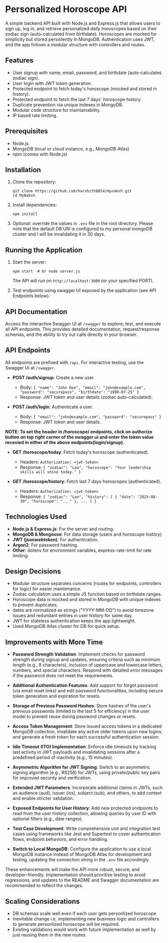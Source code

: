 # Personalized Horoscope API

A simple backend API built with Node.js and Express.js that allows users to sign up, log in, and retrieve personalized daily horoscopes based on their zodiac sign (auto-calculated from birthdate). Horoscopes are mocked for simplicity but stored persistently in MongoDB. Authentication uses JWT, and the app follows a modular structure with controllers and routes.


## Features
- User signup with name, email, password, and birthdate (auto-calculates zodiac sign).
- User login with JWT token generation.
- Protected endpoint to fetch today's horoscope (mocked and stored in history).
- Protected endpoint to fetch the last 7 days' horoscope history.
- Duplicate prevention via unique indexes in MongoDB.
- Modular code structure for maintainability.
- IP based rate limiting.

## Prerequisites
- Node.js
- MongoDB (local or cloud instance, e.g., MongoDB Atlas)
- npm (comes with Node.js)

## Installation
1. Clone the repository:
   ```
   git clone https://github.com/harshith8854/mynaksh.git
   cd MyNaksh
   ```

2. Install dependencies:
   ```
   npm install
   ```

3. Optional: override the values in `.env` file in the root directory. Please note that the default DB URI is configured to my personal mongoDB cluster and I will be invalidating it in 30 days. 

## Running the Application
1. Start the server:
   ```
   npm start  # Or node server.js
   ```
   The API will run on `http://localhost:3000` (or your specified PORT).

2. Test endpoints using swagger UI exposed by the application (see API Endpoints below).

## API Documentation
Access the interactive Swagger UI at `/swagger` to explore, test, and execute all API endpoints. This provides detailed documentation, request/response schemas, and the ability to try out calls directly in your browser.

## API Endpoints
All endpoints are prefixed with `/api`. For interactive testing, use the Swagger UI at `/swagger`.

- **POST /auth/signup**: Create a new user.
  - Body: `{ "name": "John Doe", "email": "john@example.com", "password": "securepass", "birthdate": "1990-07-25" }`
  - Response: JWT token and user details (zodiac auto-calculated).

- **POST /auth/login**: Authenticate a user.
  - Body: `{ "email": "john@example.com", "password": "securepass" }`
  - Response: JWT token and user details.

**NOTE: To set the header in /horoscope/ endpoints, click on authorize button on top right corner of the swagger ui and enter the token value recevied in either of the above endpoints(login/signup).**

- **GET /horoscope/today**: Fetch today's horoscope (authenticated).
  - Headers: `Authorization: <jwt-token>`
  - Response: `{ "zodiac": "Leo", "horoscope": "Your leadership skills will shine today." }`

- **GET /horoscope/history**: Fetch last 7 days horoscopes (authenticated).
  - Headers: `Authorization: <jwt-token>`
  - Response: `{ "zodiac": "Leo", "history": [ { "date": "2025-08-30", "horoscope": "..." }, ... ] }`

## Technologies Used
- **Node.js & Express.js**: For the server and routing.
- **MongoDB & Mongoose**: For data storage (users and horoscope history).
- **JWT (jsonwebtoken)**: For authentication.
- **Argon2**: For password hashing.
- **Other**: dotenv for environment variables, express-rate-limit for rate limiting.

## Design Decisions
- Modular structure separates concerns (routes for endpoints, controllers for logic) for easier maintenance.
- Zodiac calculation uses a simple JS function based on birthdate ranges.
- Horoscope data is mocked and stored in MongoDB with unique indexes to prevent duplicates;
- dates are normalized as strings ("YYYY-MM-DD") to avoid timezone issues and redundant entries in user history for same day.
- JWT for stateless authentication keeps the app lightweight.
- Used MongoDB Atlas cluster for DB for quick setup.

## Improvements with More Time

- **Password Strength Validation**: Implement checks for password strength during signup and updates, ensuring criteria such as minimum length (e.g., 8 characters), inclusion of uppercase and lowercase letters, numbers, and special characters. Respond with detailed error messages if the password does not meet the requirements.

- **Additional Authentication Features**: Add support for forgot password (via email reset links) and edit password functionalities, including secure token generation and expiration for resets.

- **Storage of Previous Password Hashes**: Store hashes of the user's previous passwords (limited to the last 5 for efficiency) in the user model to prevent reuse during password changes or resets.

- **Access Token Management**: Store issued access tokens in a dedicated MongoDB collection, invalidate any active older tokens upon new logins, and generate a fresh token for each successful authentication session.

- **Idle Timeout (ITO) Implementation**: Enforce idle timeouts by tracking last activity in JWT payloads and invalidating sessions after a predefined period of inactivity (e.g., 15 minutes).

- **Asymmetric Algorithm for JWT Signing**: Switch to an asymmetric signing algorithm (e.g., RS256) for JWTs, using private/public key pairs for improved security and verification.

- **Extended JWT Parameters**: Incorporate additional claims in JWTs, such as audience (aud), issuer (iss), subject (sub), and others, to add context and enable stricter validation.

- **Exposed Endpoints for User History**: Add new protected endpoints to read from the user history collection, allowing queries by user ID with optional filters (e.g., date ranges).

- **Test Case Development**: Write comprehensive unit and integration test cases using frameworks like Jest and Supertest to cover authentication flows, endpoint behaviors, and error handling.

- **Switch to Local MongoDB**: Configure the application to use a local MongoDB instance instead of MongoDB Atlas for development and testing, updating the connection string in the `.env` file accordingly.

These enhancements will make the API more robust, secure, and developer-friendly. Implementation should prioritize testing to avoid regressions, and updates to the README and Swagger documentation are recommended to reflect the changes.

## Scaling Considerations
- DB schemas scale well even if each user gets personlized horoscope.
- Inevitable change i.e, implementing new business logic and controllers to generate personlized horoscope will be required.
- Existing validations would work with future implementation as well by just reusing them in the new routes.